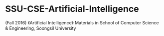 # SSU-CSE-Artificial-Intelligence
(Fall 2016) 《Artificial Intelligence》 Materials in School of Computer Science &amp; Engineering, Soongsil University
